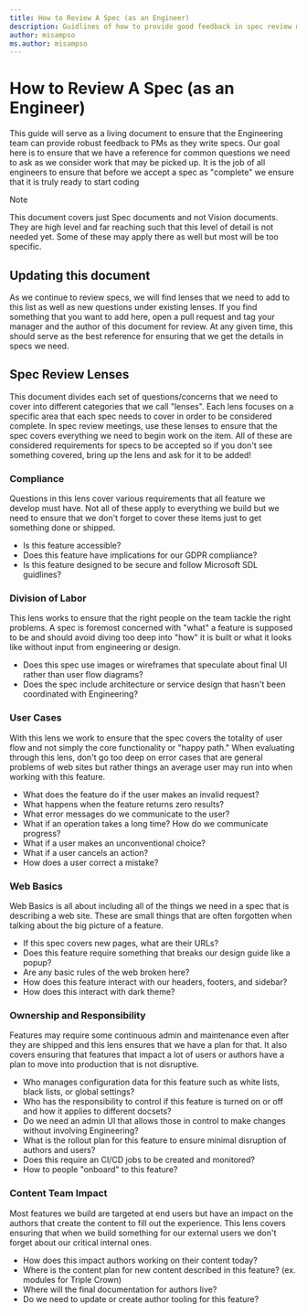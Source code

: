 ```yaml
---
title: How to Review A Spec (as an Engineer)
description: Guidlines of how to provide good feedback in spec review meetings
author: misampso
ms.author: misampso
---
```


# How to Review A Spec (as an Engineer)

This guide will serve as a living document to ensure that the Engineering team can provide robust feedback to PMs as they write specs. Our goal here is to ensure that we have a reference for common questions we need to ask as we consider work that may be picked up. It is the job of all engineers to ensure that before we accept a spec as "complete" we ensure that it is truly ready to start coding

> [!NOTE]
> This document covers just Spec documents and not Vision documents. They are high level and far reaching such that this level of detail is not needed yet. Some of these may apply there as well but most will be too specific.

## Updating this document

As we continue to review specs, we will find lenses that we need to add to this list as well as new questions under existing lenses. If you find something that you want to add here, open a pull request and tag your manager and the author of this document for review. At any given time, this should serve as the best reference for ensuring that we get the details in specs we need.

## Spec Review Lenses

This document divides each set of questions/concerns that we need to cover into different categories that we call "lenses". Each lens focuses on a specific area that each spec needs to cover in order to be considered complete. In spec review meetings, use these lenses to ensure that the spec covers everything we need to begin work on the item. All of these are considered requirements for specs to be accepted so if you don't see something covered, bring up the lens and ask for it to be added!

### Compliance

Questions in this lens cover various requirements that all feature we develop must have. Not all of these apply to everything we build but we need to ensure that we don't forget to cover these items just to get something done or shipped.

* Is this feature accessible?
* Does this feature have implications for our GDPR compliance?
* Is this feature designed to be secure and follow Microsoft SDL guidlines?

### Division of Labor

This lens works to ensure that the right people on the team tackle the right problems. A spec is foremost concerned with "what" a feature is supposed to be and should avoid diving too deep into "how" it is built or what it looks like without input from engineering or design.

* Does this spec use images or wireframes that speculate about final UI rather than user flow diagrams?
* Does the spec include architecture or service design that hasn't been coordinated with Engineering?

### User Cases

With this lens we work to ensure that the spec covers the totality of user flow and not simply the core functionality or "happy path." When evaluating through this lens, don't go too deep on error cases that are general problems of web sites but rather things an average user may run into when working with this feature.

* What does the feature do if the user makes an invalid request?
* What happens when the feature returns zero results?
* What error messages do we communicate to the user?
* What if an operation takes a long time? How do we communicate progress?
* What if a user makes an unconventional choice?
* What if a user cancels an action?
* How does a user correct a mistake?

### Web Basics

Web Basics is all about including all of the things we need in a spec that is describing a web site. These are small things that are often forgotten when talking about the big picture of a feature.

* If this spec covers new pages, what are their URLs?
* Does this feature require something that breaks our design guide like a popup?
* Are any basic rules of the web broken here?
* How does this feature interact with our headers, footers, and sidebar?
* How does this interact with dark theme?

### Ownership and Responsibility

Features may require some continuous admin and maintenance even after they are shipped and this lens ensures that we have a plan for that. It also covers ensuring that features that impact a lot of users or authors have a plan to move into production that is not disruptive.

* Who manages configuration data for this feature such as white lists, black lists, or global settings?
* Who has the responsibility to control if this feature is turned on or off and how it applies to different docsets?
* Do we need an admin UI that allows those in control to make changes without involving Engineering?
* What is the rollout plan for this feature to ensure minimal disruption of authors and users?
* Does this require an CI/CD jobs to be created and monitored?
* How to people "onboard" to this feature?

### Content Team Impact

Most features we build are targeted at end users but have an impact on the authors that create the content to fill out the experience. This lens covers ensuring that when we build something for our external users we don't forget about our critical internal ones.

* How does this impact authors working on their content today?
* Where is the content plan for new content described in this feature? (ex. modules for Triple Crown)
* Where will the final documentation for authors live?
* Do we need to update or create author tooling for this feature?
